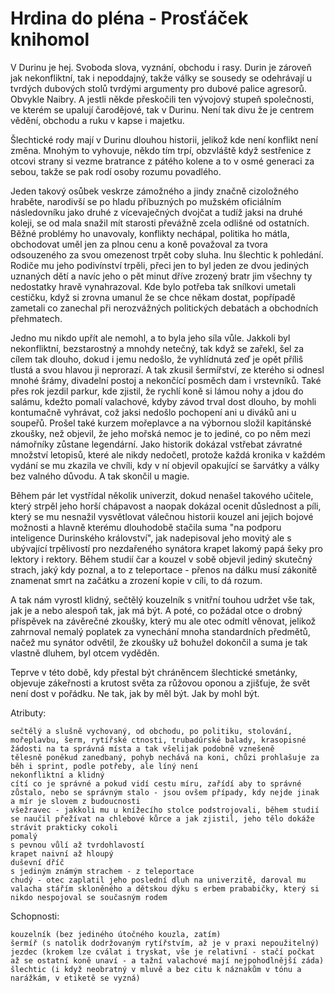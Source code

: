 # Hrdina do pléna - Prosťáček knihomol

V Durinu je hej. Svoboda slova, vyznání, obchodu i rasy. Durin je zároveň jak nekonfliktní, tak i nepoddajný, takže války se sousedy se odehrávají u tvrdých dubových stolů tvrdými argumenty pro dubové palice agresorů. Obvykle Naibry.
A jestli někde přeskočili ten vývojový stupeň společnosti, ve kterém se upalují čarodějové, tak v Durinu. Není tak divu že je centrem vědění, obchodu a ruku v kapse i majetku.

Šlechtické rody mají v Durinu dlouhou historii, jelikož kde není konflikt není změna. Mnohým to vyhovuje, někdo tím trpí, obzvláště když sestřenice z otcovi strany si vezme bratrance z pátého kolene a to v osmé generaci za sebou, takže se pak rodí osoby rozumu povadlého.

Jeden takový osůbek veskrze zámožného a jindy značně cizoložného hraběte, narodivší se po hladu příbuzných po mužském oficiálním následovníku jako druhé z vícevaječných dvojčat a tudíž jaksi na druhé koleji, se od mala snažil mít starosti převážně zcela odlišné od ostatních. Běžné problémy ho unavovaly, konflikty nechápal, politika ho mátla, obchodovat uměl jen za plnou cenu a koně považoval za tvora odsouzeného za svou omezenost trpět coby sluha. Inu šlechtic k pohledání.
Rodiče mu jeho podivínství trpěli, přeci jen to byl jeden ze dvou jediných uznaných dětí a navíc jeho o pět minut dříve zrozený bratr jim všechny ty nedostatky hravě vynahrazoval.
Kde bylo potřeba tak snílkovi umetali cestičku, když si zrovna umanul že se chce někam dostat, popřípadě zametali co zanechal při nerozvážných politických debatách a obchodních přehmatech.

Jedno mu nikdo upřít ale nemohl, a to byla jeho síla vůle. Jakkoli byl nekonfliktní, bezstarostný a mnohdy netečný, tak když se zařekl, šel za cílem tak dlouho, dokud i jemu nedošlo, že vyhlídnutá zeď je opět příliš tlustá a svou hlavou ji neprorazí. A tak zkusil šermířství, ze kterého si odnesl mnohé šrámy, divadelní postoj a nekončící posměch dam i vrstevníků. Také přes rok jezdil parkur, kde zjistil, že rychlí koně si lámou nohy a jdou do salámu, kdežto pomalí valachové, kdyby závod trval dost dlouho, by mohli kontumačně vyhrávat, což jaksi nedošlo pochopení ani u diváků ani u soupeřů. Prošel také kurzem mořeplavce a na výbornou složil kapitánské zkoušky, než objevil, že jeho mořská nemoc je to jediné, co po něm mezi námořníky zůstane legendární. Jako historik dokázal vstřebat závratné množství letopisů, které ale nikdy nedočetl, protože každá kronika v každém vydání se mu zkazila ve chvíli, kdy v ní objevil opakující se šarvátky a války bez valného důvodu. A tak skončil u magie.

Během pár let vystřídal několik univerzit, dokud nenašel takového učitele, který strpěl jeho horší chápavost a naopak dokázal ocenit důslednost a píli, který se mu nesnažil vysvětlovat válečnou historii kouzel ani jejich bojové možnosti a hlavně kterému dlouhodobě stačila suma "na podporu inteligence Durinského království", jak nadepisoval jeho movitý ale s ubývající trpělivostí pro nezdařeného synátora krapet lakomý papá šeky pro lektory i rektory. Během studií čar a kouzel v sobě objevil jediný skutečný strach, jaký kdy poznal, a to z teleportace - přenos na dálku musí zákonitě znamenat smrt na začátku a zrození kopie v cíli, to dá rozum.

A tak nám vyrostl klidný, sečtělý kouzelník s vnitřní touhou udržet vše tak, jak je a nebo alespoň tak, jak má být. A poté, co požádal otce o drobný příspěvek na závěrečné zkoušky, který mu ale otec odmítl věnovat, jelikož zahrnoval nemalý poplatek za vynechání mnoha standardních předmětů, načež mu synátor odvětil, že zkoušky už bohužel dokončil a suma je tak vlastně dluhem, byl otcem vyděděn.

Teprve v této době, kdy přestal být chráněncem šlechtické smetánky, objevuje zákeřnosti a krutost světa za růžovou oponou a zjišťuje, že svět není dost v pořádku. Ne tak, jak by měl být. Jak by mohl být.

Atributy:

    sečtělý a slušně vychovaný, od obchodu, po politiku, stolování, mořeplavbu, šerm, rytířské ctnosti, trubadúrské balady, krasopisné žádosti na ta správná místa a tak všelijak podobně vznešeně
    tělesně poněkud zanedbaný, pohyb nechává na koni, chůzi prohlašuje za běh i sprint, podle potřeby, ale líný není
    nekonfliktní a klidný
    cítí co je správné a pokud vidí cestu míru, zařídí aby to správné zůstalo, nebo se správným stalo - jsou ovšem případy, kdy nejde jinak a mír je slovem z budoucnosti
    všežravec - jakkoli mu u knížecího stolce podstrojovali, během studií se naučil přežívat na chlebové kůrce a jak zjistil, jeho tělo dokáže strávit prakticky cokoli
    pomalý
    s pevnou vůlí až tvrdohlavostí
    krapet naivní až hloupý
    duševní dříč
    s jediným známým strachem - z teleportace
    chudý - otec zaplatil jeho poslední dluh na univerzitě, daroval mu valacha stářím skloněného a dětskou dýku s erbem prababičky, který si nikdo nespojoval se současným rodem

Schopnosti:

    kouzelník (bez jediného útočného kouzla, zatím)
    šermíř (s natolik dodržovaným rytířstvím, až je v praxi nepoužitelný)
    jezdec (krokem lze cválat i tryskat, vše je relativní - stačí počkat až se ostatní koně unaví - a tažní valachové mají nejpohodlnější záda)
    šlechtic (i když neobratný v mluvě a bez citu k náznakům v tónu a narážkám, v etiketě se vyzná)
